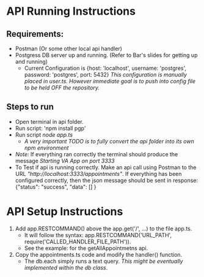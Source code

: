 # API Running Instructions

## Requirements:
* Postman (Or some other local api handler)
* Postgress DB server up and running. (Refer to Bar's slides for getting up and running)
  * Current Configuration is {host: 'localhost', username: 'postgres', password: 'postgres', port: 5432} _This configuration is manually placed in user.ts. However immediate goal is to push into config file to be held OFF the repository._

## Steps to run
* Open terminal in api folder.
* Run script: 'npm install pgp'
* Run script *node app.ts*
  * _A very important TODO is to fully convert the api folder into its own npm environment_
* *Note:* If everything ran correctly the terminal should produce the message _Starting VA App on port 3333_
* To Test if api is running correctly. Make an api call using Postman to the URL _"http://localhost:3333/appointments"_. If everything has been configured correctly, then the json message should be sent in response: {"status": "success", "data": [] }

# API Setup Instructions
 1. Add app.RESTCOMMAND() above the app.get('/', ...) to the file app.ts. 
    * It will follow the syntax: app.RESTCOMMAND('URL_PATH', require('CALLED_HANDLER_FILE_PATH')). 
    * See the example: for the getAllAppointmetns api.
 2. Copy the appointments.ts code and modify the handler() function.
    * The db.each simply runs a text query. _This might be eventually implemented within the db class_.
